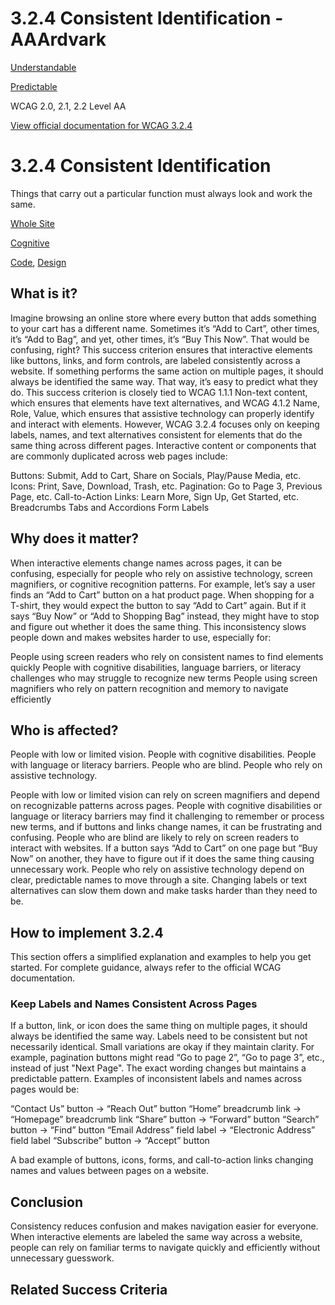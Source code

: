 # 3.2.4 Consistent Identification - AAArdvark

[Understandable](https://aaardvarkaccessibility.com/wcag-principle/understandable/)

[Predictable](https://aaardvarkaccessibility.com/wcag-guideline/predictable/)

WCAG 2.0, 2.1, 2.2
Level AA

[View official documentation for WCAG 3.2.4](https://www.w3.org/WAI/WCAG22/Understanding/consistent-identification.html)

# 3.2.4 Consistent Identification

Things that carry out a particular function must always look and work the same.

[Whole Site](https://aaardvarkaccessibility.com/wcag-theme/whole-site/) 

 

[Cognitive](https://aaardvarkaccessibility.com/wcag-disability/cognitive/) 

 

[Code](https://aaardvarkaccessibility.com/wcag-responsibility/code/), [Design](https://aaardvarkaccessibility.com/wcag-responsibility/design/) 

## What is it?

Imagine browsing an online store where every button that adds something to your cart has a different name. Sometimes it’s “Add to Cart”, other times, it’s “Add to Bag”, and yet, other times, it’s “Buy This Now”. That would be confusing, right?
This success criterion ensures that interactive elements like buttons, links, and form controls, are labeled consistently across a website. If something performs the same action on multiple pages, it should always be identified the same way. That way, it’s easy to predict what they do.
This success criterion is closely tied to  WCAG 1.1.1 Non-text content, which ensures that elements have text alternatives, and WCAG 4.1.2 Name, Role, Value, which ensures that assistive technology can properly identify and interact with elements. However, WCAG 3.2.4 focuses only on keeping labels, names, and text alternatives consistent for elements that do the same thing across different pages.
Interactive content or components that are commonly duplicated across web pages include:

 Buttons: Submit, Add to Cart, Share on Socials, Play/Pause Media, etc.
 Icons: Print, Save, Download, Trash, etc.
 Pagination: Go to Page 3, Previous Page, etc.
Call-to-Action Links: Learn More, Sign Up, Get Started, etc.
 Breadcrumbs 
 Tabs and Accordions 
 Form Labels

## Why does it matter?

When interactive elements change names across pages, it can be confusing, especially for people who rely on assistive technology, screen magnifiers, or cognitive recognition patterns.
For example, let’s say a user finds an “Add to Cart” button on a hat product page. When shopping for a T-shirt, they would expect the button to say “Add to Cart” again. But if it says “Buy Now” or “Add to Shopping Bag” instead, they might have to stop and figure out whether it does the same thing.
This inconsistency slows people down and makes websites harder to use, especially for:

People using screen readers who rely on consistent names to find elements quickly
People with cognitive disabilities, language barriers, or literacy challenges who may struggle to recognize new terms
People using screen magnifiers who rely on pattern recognition and memory to navigate efficiently

## Who is affected?

People with low or limited vision. People with cognitive disabilities. People with language or literacy barriers. People who are blind. People who rely on assistive technology.

People with low or limited vision can rely on screen magnifiers and depend on recognizable patterns across pages.
People with cognitive disabilities or language or literacy barriers may find it challenging to remember or process new terms, and if buttons and links change names, it can be frustrating and confusing.
People who are blind are likely to rely on screen readers to interact with websites. If a button says “Add to Cart” on one page but “Buy Now” on another, they have to figure out if it does the same thing causing unnecessary work.
People who rely on assistive technology depend on clear, predictable names to move through a site. Changing labels or text alternatives can slow them down and make tasks harder than they need to be.

## How to implement 3.2.4

This section offers a simplified explanation and examples to help you get started. For complete guidance, always refer to the official WCAG documentation.

### Keep Labels and Names Consistent Across Pages

If a button, link, or icon does the same thing on multiple pages, it should always be identified the same way.
Labels need to be consistent but not necessarily identical. Small variations are okay if they maintain clarity. For example, pagination buttons might read “Go to page 2”, “Go to page 3”, etc., instead of just "Next Page". The exact wording changes but maintains a predictable pattern.
Examples of inconsistent labels and names across pages would be:

“Contact Us” button -> “Reach Out” button
“Home” breadcrumb link -> “Homepage” breadcrumb link
“Share” button -> “Forward” button
“Search” button -> “Find” button
“Email Address” field label -> “Electronic Address” field label
“Subscribe” button -> “Accept” button

A bad example of buttons, icons, forms, and call-to-action links changing names and values between pages on a website.

## Conclusion

Consistency reduces confusion and makes navigation easier for everyone. When interactive elements are labeled the same way across a website, people can rely on familiar terms to navigate quickly and efficiently without unnecessary guesswork.

## Related Success Criteria

